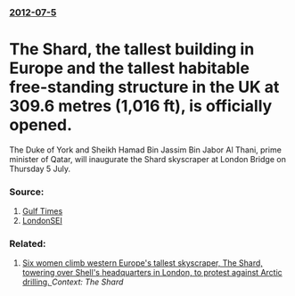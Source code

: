 ### [2012-07-5](/news/2012/07/5/index.md)

# The Shard, the tallest building in Europe and the tallest habitable free-standing structure in the UK at 309.6 metres (1,016 ft), is officially opened. 

The Duke of York and Sheikh Hamad Bin Jassim Bin Jabor Al Thani, prime minister of Qatar, will inaugurate the Shard skyscraper at London Bridge on Thursday 5 July. 


### Source:

1. [Gulf Times](http://www.gulf-times.com/site/topics/article.asp?cu_no=2&item_no=478894&version=1&template_id=57&parent_id=56)
2. [LondonSEI](http://www.london-se1.co.uk/news/view/5976)

### Related:

1. [Six women climb western Europe's tallest skyscraper, The Shard, towering over Shell's headquarters in London, to protest against Arctic drilling. ](/news/2013/07/11/six-women-climb-western-europe-s-tallest-skyscraper-the-shard-towering-over-shell-s-headquarters-in-london-to-protest-against-arctic-dril.md) _Context: The Shard_
